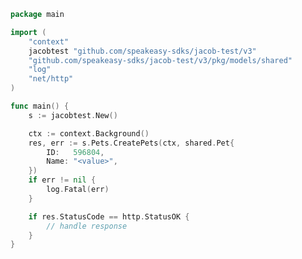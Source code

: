 <!-- Start SDK Example Usage [usage] -->
```go
package main

import (
	"context"
	jacobtest "github.com/speakeasy-sdks/jacob-test/v3"
	"github.com/speakeasy-sdks/jacob-test/v3/pkg/models/shared"
	"log"
	"net/http"
)

func main() {
	s := jacobtest.New()

	ctx := context.Background()
	res, err := s.Pets.CreatePets(ctx, shared.Pet{
		ID:   596804,
		Name: "<value>",
	})
	if err != nil {
		log.Fatal(err)
	}

	if res.StatusCode == http.StatusOK {
		// handle response
	}
}

```
<!-- End SDK Example Usage [usage] -->